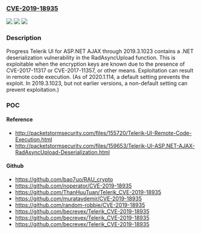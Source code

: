 ### [CVE-2019-18935](https://cve.mitre.org/cgi-bin/cvename.cgi?name=CVE-2019-18935)
![](https://img.shields.io/static/v1?label=Product&message=n%2Fa&color=blue)
![](https://img.shields.io/static/v1?label=Version&message=n%2Fa&color=blue)
![](https://img.shields.io/static/v1?label=Vulnerability&message=n%2Fa&color=brighgreen)

### Description

Progress Telerik UI for ASP.NET AJAX through 2019.3.1023 contains a .NET deserialization vulnerability in the RadAsyncUpload function. This is exploitable when the encryption keys are known due to the presence of CVE-2017-11317 or CVE-2017-11357, or other means. Exploitation can result in remote code execution. (As of 2020.1.114, a default setting prevents the exploit. In 2019.3.1023, but not earlier versions, a non-default setting can prevent exploitation.)

### POC

#### Reference
- http://packetstormsecurity.com/files/155720/Telerik-UI-Remote-Code-Execution.html
- http://packetstormsecurity.com/files/159653/Telerik-UI-ASP.NET-AJAX-RadAsyncUpload-Deserialization.html

#### Github
- https://github.com/bao7uo/RAU_crypto
- https://github.com/noperator/CVE-2019-18935
- https://github.com/ThanHuuTuan/Telerik_CVE-2019-18935
- https://github.com/murataydemir/CVE-2019-18935
- https://github.com/random-robbie/CVE-2019-18935
- https://github.com/becrevex/Telerik_CVE-2019-18935
- https://github.com/becrevex/Telerik_CVE-2019-18935
- https://github.com/becrevex/Telerik_CVE-2019-18935

